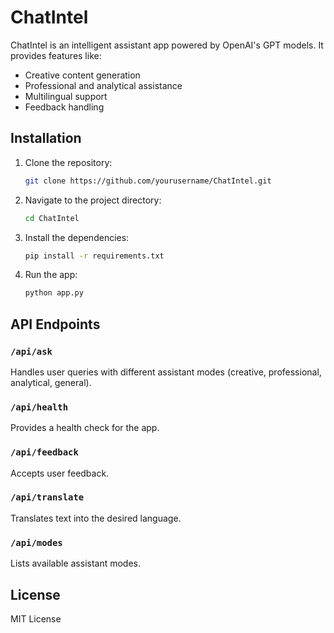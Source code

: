 # ChatIntel

ChatIntel is an intelligent assistant app powered by OpenAI's GPT models. It provides features like:
- Creative content generation
- Professional and analytical assistance
- Multilingual support
- Feedback handling

## Installation

1. Clone the repository:
   ```bash
   git clone https://github.com/yourusername/ChatIntel.git
   ```

2. Navigate to the project directory:
   ```bash
   cd ChatIntel
   ```

3. Install the dependencies:
   ```bash
   pip install -r requirements.txt
   ```

4. Run the app:
   ```bash
   python app.py
   ```

## API Endpoints

### `/api/ask`
Handles user queries with different assistant modes (creative, professional, analytical, general).

### `/api/health`
Provides a health check for the app.

### `/api/feedback`
Accepts user feedback.

### `/api/translate`
Translates text into the desired language.

### `/api/modes`
Lists available assistant modes.

## License
MIT License

